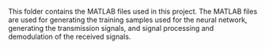 This folder contains the MATLAB files used in this project. 
The MATLAB files are used for generating the training samples used for the neural network, generating the transmission signals, and signal processing and demodulation of the received signals. 
